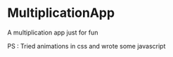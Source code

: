 # MultiplicationApp
A multiplication app just for fun



PS : Tried animations in css and wrote some javascript

